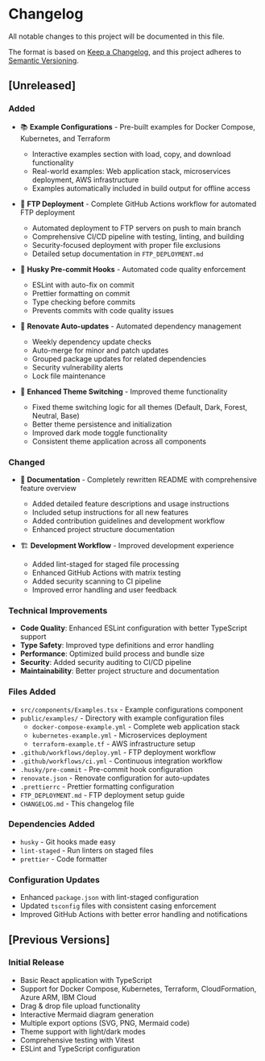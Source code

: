 # Changelog

All notable changes to this project will be documented in this file.

The format is based on [Keep a Changelog](https://keepachangelog.com/en/1.0.0/),
and this project adheres to [Semantic Versioning](https://semver.org/spec/v2.0.0.html).

## [Unreleased]

### Added

- 📚 **Example Configurations** - Pre-built examples for Docker Compose, Kubernetes, and Terraform
  - Interactive examples section with load, copy, and download functionality
  - Real-world examples: Web application stack, microservices deployment, AWS infrastructure
  - Examples automatically included in build output for offline access

- 🚀 **FTP Deployment** - Complete GitHub Actions workflow for automated FTP deployment
  - Automated deployment to FTP servers on push to main branch
  - Comprehensive CI/CD pipeline with testing, linting, and building
  - Security-focused deployment with proper file exclusions
  - Detailed setup documentation in `FTP_DEPLOYMENT.md`

- 🔧 **Husky Pre-commit Hooks** - Automated code quality enforcement
  - ESLint with auto-fix on commit
  - Prettier formatting on commit
  - Type checking before commits
  - Prevents commits with code quality issues

- 🔄 **Renovate Auto-updates** - Automated dependency management
  - Weekly dependency update checks
  - Auto-merge for minor and patch updates
  - Grouped package updates for related dependencies
  - Security vulnerability alerts
  - Lock file maintenance

- 🎯 **Enhanced Theme Switching** - Improved theme functionality
  - Fixed theme switching logic for all themes (Default, Dark, Forest, Neutral, Base)
  - Better theme persistence and initialization
  - Improved dark mode toggle functionality
  - Consistent theme application across all components

### Changed

- 📖 **Documentation** - Completely rewritten README with comprehensive feature overview
  - Added detailed feature descriptions and usage instructions
  - Included setup instructions for all new features
  - Added contribution guidelines and development workflow
  - Enhanced project structure documentation

- 🏗️ **Development Workflow** - Improved development experience
  - Added lint-staged for staged file processing
  - Enhanced GitHub Actions with matrix testing
  - Added security scanning to CI pipeline
  - Improved error handling and user feedback

### Technical Improvements

- **Code Quality**: Enhanced ESLint configuration with better TypeScript support
- **Type Safety**: Improved type definitions and error handling
- **Performance**: Optimized build process and bundle size
- **Security**: Added security auditing to CI/CD pipeline
- **Maintainability**: Better project structure and documentation

### Files Added

- `src/components/Examples.tsx` - Example configurations component
- `public/examples/` - Directory with example configuration files
  - `docker-compose-example.yml` - Complete web application stack
  - `kubernetes-example.yml` - Microservices deployment
  - `terraform-example.tf` - AWS infrastructure setup
- `.github/workflows/deploy.yml` - FTP deployment workflow
- `.github/workflows/ci.yml` - Continuous integration workflow
- `.husky/pre-commit` - Pre-commit hook configuration
- `renovate.json` - Renovate configuration for auto-updates
- `.prettierrc` - Prettier formatting configuration
- `FTP_DEPLOYMENT.md` - FTP deployment setup guide
- `CHANGELOG.md` - This changelog file

### Dependencies Added

- `husky` - Git hooks made easy
- `lint-staged` - Run linters on staged files
- `prettier` - Code formatter

### Configuration Updates

- Enhanced `package.json` with lint-staged configuration
- Updated `tsconfig` files with consistent casing enforcement
- Improved GitHub Actions with better error handling and notifications

## [Previous Versions]

### Initial Release

- Basic React application with TypeScript
- Support for Docker Compose, Kubernetes, Terraform, CloudFormation, Azure ARM, IBM Cloud
- Drag & drop file upload functionality
- Interactive Mermaid diagram generation
- Multiple export options (SVG, PNG, Mermaid code)
- Theme support with light/dark modes
- Comprehensive testing with Vitest
- ESLint and TypeScript configuration
